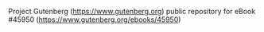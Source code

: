 Project Gutenberg (https://www.gutenberg.org) public repository for eBook #45950 (https://www.gutenberg.org/ebooks/45950)

